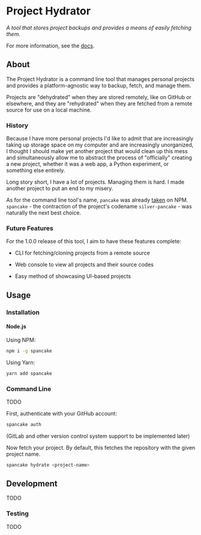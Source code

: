 # Project Hydrator
*A tool that stores project backups and provides a means of easily fetching them.*

For more information, see the [docs](https://williecubed.github.io/silver-pancake).

## About
The Project Hydrator is a command line tool that manages personal projects
and provides a platform-agnostic way to backup, fetch, and manage them.

Projects are "dehydrated" when they are stored remotely, like on GitHub or
elsewhere, and they are "rehydrated" when they are fetched from a remote source
for use on a local machine.


### History
Because I have more personal projects I'd like to admit that are increasingly
taking up storage space on my computer and are increasingly unorganized, I
thought I should make yet another project that would clean up this mess and
simultaneously allow me to abstract the process of "officially" creating a new
project, whether it was a web app, a Python experiment, or something else
entirely.

Long story short, I have a lot of projects. Managing them is hard. I made
another project to put an end to my misery.

As for the command line tool's name, `pancake` was already [taken](https://www.npmjs.com/package/pancake) on NPM.
`spancake` - the contraction of the project's codename `silver-pancake` - was
naturally the next best choice.

### Future Features
For the 1.0.0 release of this tool, I aim to have these features complete:
- CLI for fetching/cloning projects from a remote source

- Web console to view all projects and their source codes
- Easy method of showcasing UI-based projects

## Usage
### Installation

#### Node.js
Using NPM:
```bash
npm i -g spancake
```

Using Yarn:
```bash
yarn add spancake
```

### Command Line

TODO

First, authenticate with your GitHub account:
```bash
spancake auth
```

(GitLab and other version control system support to be implemented later)

Now fetch your project. By default, this fetches the repository with the given
project name.

```bash
spancake hydrate <project-name>
```

## Development

TODO

### Testing

TODO